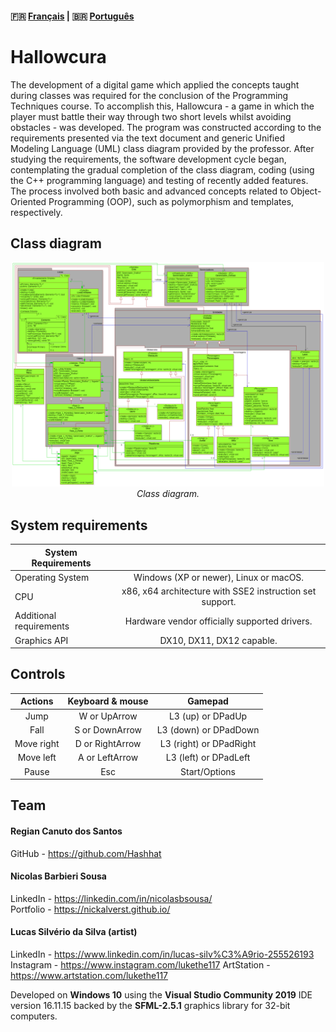 #### :fr: [Français](LISEZMOI.md) | :brazil: [Português](LEIAME.md)

# Hallowcura
The development of a digital game which applied the concepts taught during classes was required for the conclusion of
the Programming Techniques course. To accomplish this, Hallowcura - a game in which the player must battle their way 
through two short levels whilst avoiding obstacles - was developed. The program was constructed according to the requirements
presented via the text document and generic Unified Modeling Language (UML) class diagram provided by the professor. After 
studying the requirements, the software development cycle began, contemplating the gradual completion of the class diagram,
coding (using the C++ programming language) and testing of recently added features. The process involved both basic and advanced
concepts related to Object-Oriented Programming (OOP), such as polymorphism and templates, respectively.

## Class diagram
<p align="center"> <img src="UML/DiagramaEntrega.png" width="500"> <br> <i>Class diagram.</i> </p>

## System requirements
  | System Requirements | |
  | ------------ | :------------: |
  | Operating System |  Windows (XP or newer), Linux or macOS. |
  | CPU  | x86, x64 architecture with SSE2 instruction set support.  |
  | Additional requirements  | Hardware vendor officially supported drivers.  |
  |Graphics API|DX10, DX11, DX12 capable.|

## Controls
  | Actions    | Keyboard & mouse |       Gamepad          |
  |:-----------:|:---------------:|:-----------------------:|
  | Jump        | W or UpArrow    | L3 (up) or DPadUp       |
  | Fall        | S or DownArrow  | L3 (down) or DPadDown   |
  | Move right  | D or RightArrow | L3 (right) or DPadRight |
  | Move left   | A or LeftArrow  | L3 (left) or DPadLeft   |
  | Pause       | Esc             | Start/Options           |

## Team
#### Regian Canuto dos Santos
GitHub - https://github.com/Hashhat

#### Nicolas Barbieri Sousa
LinkedIn - https://linkedin.com/in/nicolasbsousa/<br>
Portfolio - https://nickalverst.github.io/

#### Lucas Silvério da Silva (artist)
LinkedIn - https://www.linkedin.com/in/lucas-silv%C3%A9rio-255526193
Instagram - https://www.instagram.com/lukethe117
ArtStation - https://www.artstation.com/lukethe117

Developed on **Windows 10** using the **Visual Studio Community 2019** IDE version 16.11.15 backed by the **SFML-2.5.1** graphics library for 32-bit computers.
